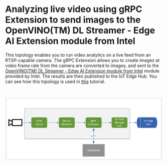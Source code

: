 # Analyzing live video using gRPC Extension to send images to the OpenVINO(TM) DL Streamer - Edge AI Extension module from Intel

This topology enables you to run video analytics on a live feed from an RTSP-capable camera. The gRPC Extension allows you to create images at video frame rate from the camera are converted to images, and sent to the [ OpenVINO(TM) DL Streamer - Edge AI Extension module from Intel](https://aka.ms/lva-intel-ovms) module provided by Intel. The results are then published to the IoT Edge Hub. You can see how this topology is used in [this](https://aka.ms/lva-intel-grpc) tutorial.

<br>
<p align="center">
  <img src="./topology.png" title="Analyzing live video using gRPC Extension to send images to the OpenVINO(TM) DL Streamer - Edge AI Extension module from Intel"/>
</p>
<br>
